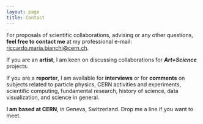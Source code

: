 ```yaml
---
layout: page
title: Contact
---
```


For proposals of scientific collaborations, advising or any  other questions, **feel free to contact me** at my professional e-mail: [riccardo.maria.bianchi@cern.ch](mailto:riccardo.maria.bianchi@cern.ch).

If you are an **artist**, I am keen on discussing collaborations for **_Art+Science_** projects.

If you are a **reporter**, I am available for **interviews** or for **comments** on subjects related to particle physics, CERN activities and experiments, scientific computing, fundamental research, history of science, data visualization, and science in general.

**I am based at CERN**, in Geneva, Switzerland. Drop me a line if you want to meet.
